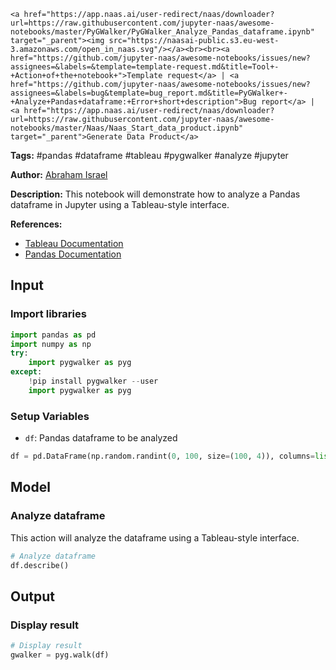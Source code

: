     <a href="https://app.naas.ai/user-redirect/naas/downloader?url=https://raw.githubusercontent.com/jupyter-naas/awesome-notebooks/master/PyGWalker/PyGWalker_Analyze_Pandas_dataframe.ipynb" target="_parent"><img src="https://naasai-public.s3.eu-west-3.amazonaws.com/open_in_naas.svg"/></a><br><br><a href="https://github.com/jupyter-naas/awesome-notebooks/issues/new?assignees=&labels=&template=template-request.md&title=Tool+-+Action+of+the+notebook+">Template request</a> | <a href="https://github.com/jupyter-naas/awesome-notebooks/issues/new?assignees=&labels=bug&template=bug_report.md&title=PyGWalker+-+Analyze+Pandas+dataframe:+Error+short+description">Bug report</a> | <a href="https://app.naas.ai/user-redirect/naas/downloader?url=https://raw.githubusercontent.com/jupyter-naas/awesome-notebooks/master/Naas/Naas_Start_data_product.ipynb" target="_parent">Generate Data Product</a>

**Tags:** #pandas #dataframe #tableau #pygwalker #analyze #jupyter

**Author:** [Abraham Israel](https://www.linkedin.com/in/abraham-israel/)

**Description:** This notebook will demonstrate how to analyze a Pandas dataframe in Jupyter using a Tableau-style interface.

**References:**
- [Tableau Documentation](https://help.tableau.com/current/pro/desktop/en-us/data_analysis.htm)
- [Pandas Documentation](https://pandas.pydata.org/pandas-docs/stable/reference/index.html)

## Input

### Import libraries


```python
import pandas as pd
import numpy as np
try:
    import pygwalker as pyg
except:
    !pip install pygwalker --user
    import pygwalker as pyg
```

### Setup Variables
- `df`: Pandas dataframe to be analyzed


```python
df = pd.DataFrame(np.random.randint(0, 100, size=(100, 4)), columns=list("ABCD"))
```

## Model

### Analyze dataframe

This action will analyze the dataframe using a Tableau-style interface.


```python
# Analyze dataframe
df.describe()
```

## Output

### Display result


```python
# Display result
gwalker = pyg.walk(df)
```
